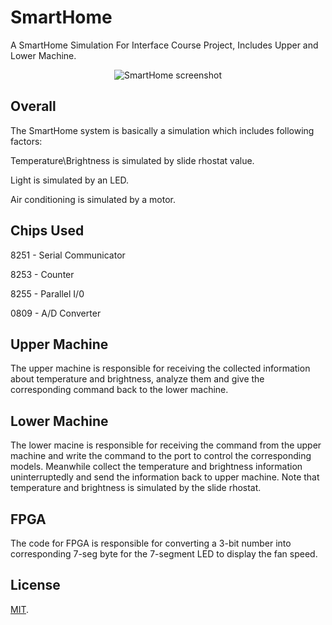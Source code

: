 # SmartHome

A SmartHome Simulation For Interface Course Project, Includes Upper and Lower Machine.

<p align="center">
  <img alt="SmartHome screenshot" src="https://user-images.githubusercontent.com/10323518/30979553-f4eb835e-a44b-11e7-83d3-8515fe76a33b.gif"></img>
</p>

## Overall
The SmartHome system is basically a simulation which includes following factors:

Temperature\Brightness is simulated by slide rhostat value.

Light is simulated by an LED.

Air conditioning is simulated by a motor.

## Chips Used

8251 - Serial Communicator

8253 - Counter

8255 - Parallel I/0

0809 - A/D Converter

## Upper Machine
The upper machine is responsible for receiving the collected information about temperature and brightness, analyze them and give the corresponding command back to the lower machine.

## Lower Machine
The lower macine is responsible for receiving the command from the upper machine and write the command to the port to control the corresponding models. Meanwhile collect the temperature and brightness information uninterruptedly and send the information back to upper machine. Note that temperature and brightness is simulated by the slide rhostat.

## FPGA
The code for FPGA is responsible for converting a 3-bit number into corresponding 7-seg byte for the 7-segment LED to display the fan speed.

## License
[MIT](https://github.com/yxwangcs/SmartHome/blob/master/LICENSE).
